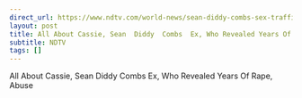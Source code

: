 ```yaml
---
direct_url: https://www.ndtv.com/world-news/sean-diddy-combs-sex-trafficking-trial-who-is-cassie-singer-testifying-against-sean-diddy-combs-8409790#publisher=newsstand
layout: post
title: All About Cassie, Sean  Diddy  Combs  Ex, Who Revealed Years Of Rape, Abuse
subtitle: NDTV
tags: []
---
```


All About Cassie, Sean  Diddy  Combs  Ex, Who Revealed Years Of Rape, Abuse
